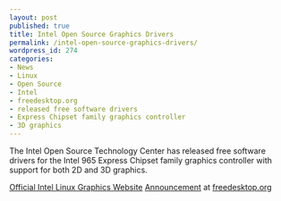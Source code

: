 ```yaml
---
layout: post
published: true
title: Intel Open Source Graphics Drivers
permalink: /intel-open-source-graphics-drivers/
wordpress_id: 274
categories:
- News
- Linux
- Open Source
- Intel
- freedesktop.org
- released free software drivers
- Express Chipset family graphics controller
- 3D graphics
---
```

The Intel Open Source Technology Center has released free software drivers for the Intel 965 Express Chipset family graphics controller with support for both 2D and 3D graphics.

<a href="https://01.org/linuxgraphics/">Official Intel Linux Graphics Website</a>
<a href="http://lists.freedesktop.org/archives/xorg/2006-August/017404.html">Announcement</a> at <a href="http://www.freedesktop.org/wiki/">freedesktop.org</a>

